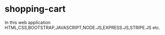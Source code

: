 # shopping-cart
In this web application HTML,CSS,BOOTSTRAP,JAVASCRIPT,NODE.JS,EXPRESS.JS,STRIPE.JS etc.
